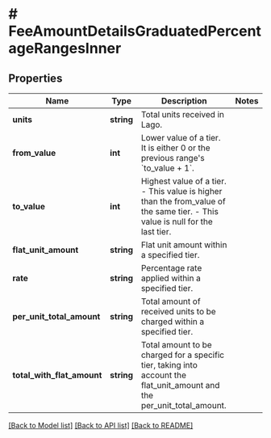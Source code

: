 # # FeeAmountDetailsGraduatedPercentageRangesInner

## Properties

Name | Type | Description | Notes
------------ | ------------- | ------------- | -------------
**units** | **string** | Total units received in Lago. |
**from_value** | **int** | Lower value of a tier. It is either 0 or the previous range&#39;s &#x60;to_value + 1&#x60;. |
**to_value** | **int** | Highest value of a tier. - This value is higher than the from_value of the same tier. - This value is null for the last tier. |
**flat_unit_amount** | **string** | Flat unit amount within a specified tier. |
**rate** | **string** | Percentage rate applied within a specified tier. |
**per_unit_total_amount** | **string** | Total amount of received units to be charged within a specified tier. |
**total_with_flat_amount** | **string** | Total amount to be charged for a specific tier, taking into account the flat_unit_amount and the per_unit_total_amount. |

[[Back to Model list]](../../README.md#models) [[Back to API list]](../../README.md#endpoints) [[Back to README]](../../README.md)
